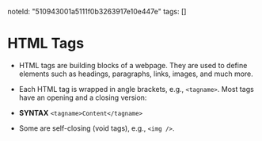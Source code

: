 
noteId: "510943001a5111f0b3263917e10e447e"
tags: []

# HTML Tags
 - HTML tags are building blocks of a webpage. They are used to define elements such as headings, paragraphs, links, images, and much more.
 - Each HTML tag is wrapped in angle brackets, e.g., ```<tagname>```. Most tags have an opening and a closing version:
 - **SYNTAX**
   ```<tagname>Content</tagname>```

 - Some are self-closing (void tags), e.g., ```<img />```.
